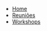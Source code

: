 - [Home](./README.md)
- [Reuniões](./cliente/reunioes.md)
- [Workshops](./exploracao/workshops.md)

<!-- - **Base**

  - [1. Desenho de Software (Base)](Base/1.Base.md)
    - [1.1. Módulo Projeto Não Orientado a Abordagens Específicas](Base/1.1.AbordagemNaoEspecifica.md)
      - [1.1.1. Design Sprint](Base/Artefatos/1.1.1.DesignSprint.md)
      - [1.1.2. Mapa de Calor](Base/Artefatos/1.1.2.MapaCalor.md)
      - [1.1.3. 5W2H](Base/Artefatos/1.1.3.5W2H.md)
      - [1.1.4. Mapa Mental](Base/Artefatos/1.1.4.MapaMental.md)
      - [1.1.5. Fluxograma](Base/Artefatos/1.1.5.Fluxograma.md)
      - [1.1.6. Rich Pictures](Base/Artefatos/1.1.6.RichPictures.md)
      - [1.1.7. Story Telling](Base/Artefatos/1.1.7.StoryTelling.md)
      - [1.1.8. Plano de Risco](Base/Artefatos/1.1.8.PlanoRisco.md)
    - [1.2. Módulo Processos/Metodologias/Abordagens](Base/1.2.ProcessosMetodologiasAbordagens.md)
      - [1.2.1. BPMN](Base/Artefatos/1.2.1.BPMN.md)
    - [1.3. Participações - Base](Base/1.3.ParticipacoesBase.md)

- **Modelagem**

  - [2. Desenho de Software (Modelagem)](Modelagem/2.Modelagem.md)
    - [2.1. Módulo Projeto Orientado a Abordagens Tradicionais](Modelagem/2.1.ModelagemTradicional.md)
      - [2.1.1. Notação UML – Diagramas Estáticos](Modelagem/2.1.1.UMLEstaticos.md)
        - [2.1.1.1. Venda](Modelagem/Artefatos/2.1.1.1.DiagramaClasseVenda.md)
        - [2.1.1.2. Troca e Devolução](Modelagem/Artefatos/2.1.1.2.DiagramaClasseTrocaDevolucao.md)
      - [2.1.2. Notação UML – Diagramas Dinâmicos](Modelagem/2.1.2.UMLDinamicos.md)
        - [2.1.2.1. Compra em Loja Física](Modelagem/Artefatos/2.1.2.1.DiagramaAtividadesProdutoLojaFisica.md)
        - [2.1.2.2. Compra pelo Marketplace](Modelagem/Artefatos/2.1.2.2.DiagramaAtividadesProdutoMarketplace.md)
        - [2.1.2.3. Compra pelo Site ou WhatsApp](Modelagem/Artefatos/2.1.2.3.DiagramaAtividadesProdutoSiteWpp.md)
        - [2.1.2.4. Compra de Produto sem Troca ou Devolução](Modelagem/Artefatos/2.1.2.4.DiagramaAtividadesProdutoIntrocavel.md)
    - [2.2. Participações - Modelagem](Modelagem/2.2.ParticipacoesModelagem.md) -->